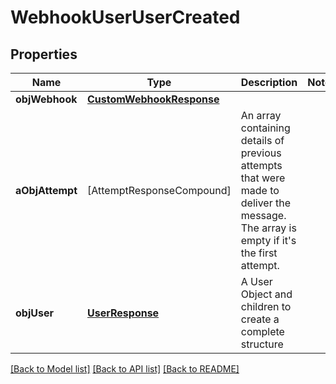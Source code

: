 # WebhookUserUserCreated

## Properties
Name | Type | Description | Notes
------------ | ------------- | ------------- | -------------
**objWebhook** | [**CustomWebhookResponse**](CustomWebhookResponse.md) |  | 
**aObjAttempt** | [AttemptResponseCompound] | An array containing details of previous attempts that were made to deliver the message. The array is empty if it&#39;s the first attempt. | 
**objUser** | [**UserResponse**](UserResponse.md) | A User Object and children to create a complete structure | 

[[Back to Model list]](../README.md#documentation-for-models) [[Back to API list]](../README.md#documentation-for-api-endpoints) [[Back to README]](../README.md)


